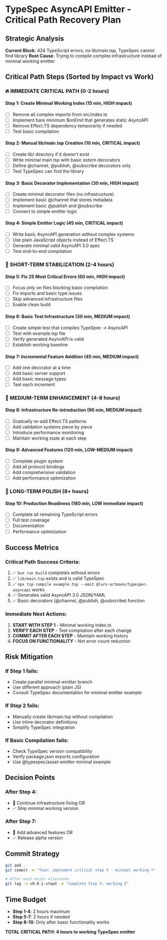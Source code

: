 # TypeSpec AsyncAPI Emitter - Critical Path Recovery Plan

## Strategic Analysis

**Current Block**: 424 TypeScript errors, no lib/main.tsp, TypeSpec cannot find library
**Root Cause**: Trying to compile complex infrastructure instead of minimal working emitter

## Critical Path Steps (Sorted by Impact vs Work)

### 🔥 IMMEDIATE CRITICAL PATH (0-2 hours)

#### Step 1: Create Minimal Working Index (15 min, HIGH impact)
- [ ] Remove all complex imports from src/index.ts
- [ ] Implement bare minimum $onEmit that generates static AsyncAPI
- [ ] Remove Effect.TS dependency temporarily if needed
- [ ] Test basic compilation

#### Step 2: Manual lib/main.tsp Creation (10 min, CRITICAL impact)
- [ ] Create lib/ directory if it doesn't exist
- [ ] Write minimal main.tsp with basic extern decorators
- [ ] Define @channel, @publish, @subscribe decorators only
- [ ] Test TypeSpec can find the library

#### Step 3: Basic Decorator Implementation (30 min, HIGH impact)
- [ ] Create minimal decorator files (no infrastructure)
- [ ] Implement basic @channel that stores metadata
- [ ] Implement basic @publish and @subscribe
- [ ] Connect to simple emitter logic

#### Step 4: Simple Emitter Logic (45 min, CRITICAL impact)
- [ ] Write basic AsyncAPI generation without complex systems
- [ ] Use plain JavaScript objects instead of Effect.TS
- [ ] Generate minimal valid AsyncAPI 3.0 spec
- [ ] Test end-to-end compilation

### 🎯 SHORT-TERM STABILIZATION (2-4 hours)

#### Step 5: Fix 25 Most Critical Errors (60 min, HIGH impact)
- [ ] Focus only on files blocking basic compilation
- [ ] Fix imports and basic type issues
- [ ] Skip advanced infrastructure files
- [ ] Enable clean build

#### Step 6: Basic Test Infrastructure (30 min, MEDIUM impact)
- [ ] Create simple test that compiles TypeSpec → AsyncAPI
- [ ] Test with example.tsp file
- [ ] Verify generated AsyncAPI is valid
- [ ] Establish working baseline

#### Step 7: Incremental Feature Addition (45 min, MEDIUM impact)
- [ ] Add one decorator at a time
- [ ] Add basic server support
- [ ] Add basic message types
- [ ] Test each increment

### 🚀 MEDIUM-TERM ENHANCEMENT (4-8 hours)

#### Step 8: Infrastructure Re-introduction (90 min, MEDIUM impact)
- [ ] Gradually re-add Effect.TS patterns
- [ ] Add validation systems piece by piece
- [ ] Introduce performance monitoring
- [ ] Maintain working state at each step

#### Step 9: Advanced Features (120 min, LOW-MEDIUM impact)
- [ ] Complete plugin system
- [ ] Add all protocol bindings
- [ ] Add comprehensive validation
- [ ] Add performance optimization

### 🔧 LONG-TERM POLISH (8+ hours)

#### Step 10: Production Readiness (180 min, LOW immediate impact)
- [ ] Complete all remaining TypeScript errors
- [ ] Full test coverage
- [ ] Documentation
- [ ] Performance optimization

## Success Metrics

### Critical Path Success Criteria:
1. ✅ `bun run build` completes without errors
2. ✅ `lib/main.tsp` exists and is valid TypeSpec
3. ✅ `npx tsp compile example.tsp --emit @lars-artmann/typespec-asyncapi` works
4. ✅ Generates valid AsyncAPI 3.0 JSON/YAML
5. ✅ Basic decorators (@channel, @publish, @subscribe) function

### Immediate Next Actions:
1. **START WITH STEP 1** - Minimal working index.ts
2. **VERIFY EACH STEP** - Test compilation after each change
3. **COMMIT AFTER EACH STEP** - Maintain working history
4. **FOCUS ON FUNCTIONALITY** - Not error count reduction

## Risk Mitigation

### If Step 1 fails:
- Create parallel minimal-emitter branch
- Use different approach (plain JS)
- Consult TypeSpec documentation for minimal emitter example

### If Step 2 fails:
- Manually create lib/main.tsp without compilation
- Use inline decorator definitions
- Simplify TypeSpec integration

### If Basic Compilation fails:
- Check TypeSpec version compatibility
- Verify package.json exports configuration
- Use @typespec/asset-emitter minimal example

## Decision Points

### After Step 4:
- 🔄 Continue infrastructure fixing OR
- ✅ Ship minimal working version

### After Step 7:
- 🔄 Add advanced features OR
- ✅ Release alpha version

## Commit Strategy

```bash
git add .
git commit -m "feat: implement critical step X - minimal working Y"

# After each major milestone:
git tag -a v0.0.1-stepX -m "Complete Step X: working Z"
```

## Time Budget

- **Step 1-4**: 2 hours maximum
- **Step 5-7**: 2 hours if needed  
- **Step 8-10**: Only after basic functionality works

**TOTAL CRITICAL PATH: 4 hours to working TypeSpec emitter**